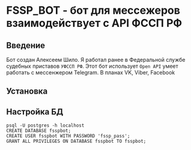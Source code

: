 # FSSP_BOT - бот для мессежеров взаимодействует с API ФССП РФ

## Введение
Бот создан Алексеем Шило. Я работал ранее в Федеральной службе судебных приставов `УФССП РФ`. 
Этот бот использует `Open API` умеет работать с мессенжером Telegram.
В планах VK, Viber,  Facebook
## Установка

## Настройка БД
````
psql -U postgres -h localhost
CREATE DATABASE fsspbot;
CREATE USER fsspbot WITH PASSWORD 'fssp_pass';
GRANT ALL PRIVILEGES ON DATABASE fsspbot TO fsspbot;
````
 